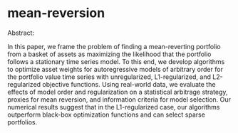 # mean-reversion

Abstract: 

In this paper, we frame the problem of finding a mean-reverting portfolio from a basket of assets as maximizing the likelihood that the portfolio follows a stationary time series model. To this end, we develop algorithms to optimize asset weights for autoregressive models of arbitrary order for the portfolio value time series with unregularized, L1-regularized, and L2-regularized objective functions. Using real-world data, we evaluate the effects of model order and regularization on a statistical arbitrage strategy, proxies for mean reversion, and information criteria for model selection. Our numerical results suggest that in the L1-regularized case, our algorithms outperform black-box optimization functions and can select sparse portfolios.
